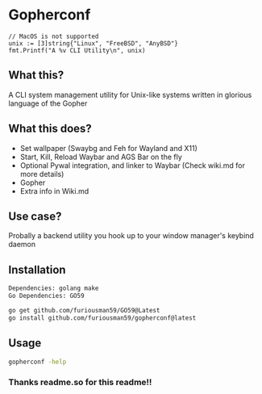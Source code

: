 
# Gopherconf
    // MacOS is not supported
    unix := [3]string{"Linux", "FreeBSD", "AnyBSD"}
    fmt.Printf("A %v CLI Utility\n", unix)
## What this?

A CLI system management utility for Unix-like systems written in glorious language of the Gopher

## What this does?
- Set wallpaper (Swaybg and Feh for Wayland and X11)
- Start, Kill, Reload Waybar and AGS Bar on the fly
- Optional Pywal integration, and linker to Waybar (Check wiki.md for more details)
- Gopher
- Extra info in Wiki.md

## Use case?
Probally a backend utility you hook up to your window manager's keybind daemon


## Installation
```bash
Dependencies: golang make
Go Dependencies: GO59
```

```bash
go get github.com/furiousman59/GO59@Latest
go install github.com/furiousman59/gopherconf@latest
```

## Usage

```bash
gopherconf -help
```

### Thanks readme.so for this readme!!
